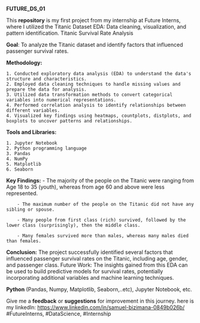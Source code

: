 **FUTURE_DS_01**


This **repository** is my first project from my internship at Future Interns, where I utilized the Titanic Dataset EDA: Data cleaning, visualization, and pattern identification.
Titanic Survival Rate Analysis

**Goal**: To analyze the Titanic dataset and identify factors that influenced passenger survival rates.

**Methodology:**


    1. Conducted exploratory data analysis (EDA) to understand the data's structure and characteristics.
    2. Employed data cleaning techniques to handle missing values and prepare the data for analysis.
    3. Utilized data transformation methods to convert categorical variables into numerical representations.
    4. Performed correlation analysis to identify relationships between different variables.
    4. Visualized key findings using heatmaps, countplots, distplots, and boxplots to uncover patterns and relationships.
    

**Tools and Libraries:**

    1. Jupyter Notebook
    2. Python programming language
    3. Pandas
    4. NumPy
    5. Matplotlib
    6. Seaborn

  **Key Findings:**
        - The majority of the people on the Titanic were ranging from Age 18 to 35 (youth), whereas from age 60 and above were less represented.
        
        - The maximum number of the people on the Titanic did not have any sibling or spouse.
        
        - Many people from first class (rich) survived, followed by the lower class (surprisingly), then the middle class.
        
        - Many females survived more than males, whereas many males died than females.
        
   **Conclusion:** The project successfully identified several factors that influenced passenger survival rates on the Titanic, including age, gender, and passenger class.
    Future Work: The insights gained from this EDA can be used to build predictive models for survival rates, potentially incorporating additional variables and machine learning techniques.


**Python** (Pandas, Numpy, Matplotlib, Seaborn,..etc), Jupyter Notebook, etc.


Give me a **feedback** or **suggestions** for improvement in this journey.
here is my linkedIn: https://www.linkedin.com/in/samuel-bizimana-0849b026b/
#FutureInterns, #DataScience, #Internship
